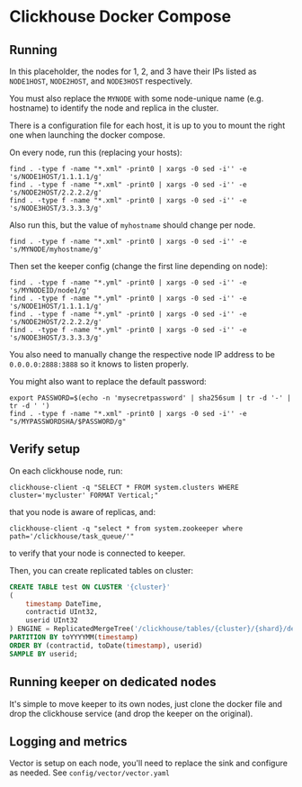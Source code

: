 # Clickhouse Docker Compose

## Running

In this placeholder, the nodes for 1, 2, and 3 have their IPs listed as `NODE1HOST`, `NODE2HOST`, and `NODE3HOST` respectively.

You must also replace the `MYNODE` with some node-unique name (e.g. hostname) to identify the node and replica in the cluster.

There is a configuration file for each host, it is up to you to mount the right one when launching the docker compose.

On every node, run this (replacing your hosts):

```
find . -type f -name "*.xml" -print0 | xargs -0 sed -i'' -e 's/NODE1HOST/1.1.1.1/g'
find . -type f -name "*.xml" -print0 | xargs -0 sed -i'' -e 's/NODE2HOST/2.2.2.2/g'
find . -type f -name "*.xml" -print0 | xargs -0 sed -i'' -e 's/NODE3HOST/3.3.3.3/g'
```

Also run this, but the value of `myhostname` should change per node.
```
find . -type f -name "*.xml" -print0 | xargs -0 sed -i'' -e 's/MYNODE/myhostname/g'
```

Then set the keeper config (change the first line depending on node):

```
find . -type f -name "*.yml" -print0 | xargs -0 sed -i'' -e 's/MYNODEID/node1/g'
find . -type f -name "*.yml" -print0 | xargs -0 sed -i'' -e 's/NODE1HOST/1.1.1.1/g'
find . -type f -name "*.yml" -print0 | xargs -0 sed -i'' -e 's/NODE2HOST/2.2.2.2/g'
find . -type f -name "*.yml" -print0 | xargs -0 sed -i'' -e 's/NODE3HOST/3.3.3.3/g'
```

You also need to manually change the respective node IP address to be `0.0.0.0:2888:3888` so it knows to listen properly.

You might also want to replace the default password:

```
export PASSWORD=$(echo -n 'mysecretpassword' | sha256sum | tr -d '-' | tr -d ' ')
find . -type f -name "*.xml" -print0 | xargs -0 sed -i'' -e "s/MYPASSWORDSHA/$PASSWORD/g"
```

## Verify setup

On each clickhouse node, run:

```
clickhouse-client -q "SELECT * FROM system.clusters WHERE cluster='mycluster' FORMAT Vertical;"
```

that you node is aware of replicas, and:

```
clickhouse-client -q "select * from system.zookeeper where path='/clickhouse/task_queue/'"
```

to verify that your node is connected to keeper.

Then, you can create replicated tables on cluster:

```sql
CREATE TABLE test ON CLUSTER '{cluster}'
(
    timestamp DateTime,
    contractid UInt32,
    userid UInt32
) ENGINE = ReplicatedMergeTree('/clickhouse/tables/{cluster}/{shard}/default/test', '{replica}')
PARTITION BY toYYYYMM(timestamp)
ORDER BY (contractid, toDate(timestamp), userid)
SAMPLE BY userid;
```

## Running keeper on dedicated nodes

It's simple to move keeper to its own nodes, just clone the docker file and drop the clickhouse service (and drop the keeper on the original).


## Logging and metrics

Vector is setup on each node, you'll need to replace the sink and configure as needed. See `config/vector/vector.yaml`
